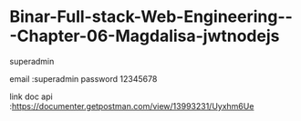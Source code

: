 # Binar-Full-stack-Web-Engineering---Chapter-06-Magdalisa-jwtnodejs

superadmin 

email :superadmin
password 12345678


link doc api :https://documenter.getpostman.com/view/13993231/Uyxhm6Ue
